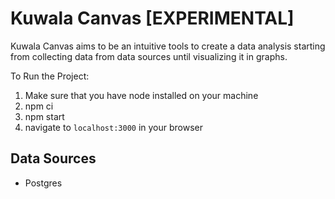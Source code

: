 # Kuwala Canvas [EXPERIMENTAL]

Kuwala Canvas aims to be an intuitive tools to create a data analysis starting from collecting data
from data sources until visualizing it in graphs.

To Run the Project:

1. Make sure that you have node installed on your machine
2. npm ci
3. npm start
4. navigate to `localhost:3000` in your browser

## Data Sources

- Postgres